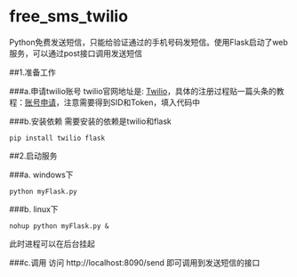 # free_sms_twilio
Python免费发送短信，只能给验证通过的手机号码发短信。使用Flask启动了web服务，可以通过post接口调用发送短信

##1.准备工作

###a.申请twilio账号
twilio官网地址是: [Twilio](https://www.twilio.com/)，具体的注册过程贴一篇头条的教程：[账号申请](https://www.toutiao.com/i6643962078631559693/?tt_from=weixin&utm_campaign=client_share&wxshare_count=1&timestamp=1547010880&app=news_article&utm_source=weixin&iid=53865048831&utm_medium=toutiao_ios&group_id=6643962078631559693)，注意需要得到SID和Token，填入代码中

###b.安装依赖
需要安装的依赖是twilio和flask

`pip install twilio flask`

##2.启动服务

###a. windows下

`python myFlask.py`

###b. linux下

`nohup python myFlask.py &`

此时进程可以在后台挂起

###c.调用
访问 http://localhost:8090/send 即可调用到发送短信的接口